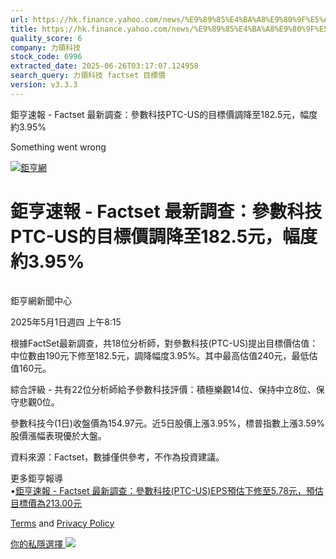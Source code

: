 ```yaml
---
url: https://hk.finance.yahoo.com/news/%E9%89%85%E4%BA%A8%E9%80%9F%E5%A0%B1-factset-%E6%9C%80%E6%96%B0%E8%AA%BF%E6%9F%A5-%E5%8F%83%E6%95%B8%E7%A7%91%E6%8A%80ptc-us%E7%9A%84%E7%9B%AE%E6%A8%99%E5%83%B9%E8%AA%BF%E9%99%8D%E8%87%B3182-121541341.html
title: https://hk.finance.yahoo.com/news/%E9%89%85%E4%BA%A8%E9%80%9F%E5%A0%B1-factset-%E6%9C%80%E6%96%B0%E8
quality_score: 6
company: 力領科技
stock_code: 6996
extracted_date: 2025-06-26T03:17:07.124958
search_query: 力領科技 factset 目標價
version: v3.3.3
---
```


鉅亨速報 - Factset 最新調查：參數科技PTC-US的目標價調降至182.5元，幅度約3.95% 


Something went wrong

 

[![鉅亨網](https://s.yimg.com/ny/api/res/1.2/UM5hrThmhlnSiBO4o4qlLg--/YXBwaWQ9aGlnaGxhbmRlcjt3PTE0NjtoPTQ4O2NmPXdlYnA-/https://s.yimg.com/os/creatr-uploaded-images/2020-01/147c7630-36ab-11ea-ae7c-5ee7a0016555)](http://www.cnyes.com/ "鉅亨網")

# 鉅亨速報 - Factset 最新調查：參數科技PTC-US的目標價調降至182.5元，幅度約3.95%

![](data:image/gif;base64,R0lGODlhAQABAIAAAAAAAP///ywAAAAAAQABAAACAUwAOw==)

鉅亨網新聞中心

2025年5月1日週四 上午8:15

根據FactSet最新調查，共18位分析師，對參數科技(PTC-US)提出目標價估值：中位數由190元下修至182.5元，調降幅度3.95%。其中最高估值240元，最低估值160元。

綜合評級 - 共有22位分析師給予參數科技評價：積極樂觀14位、保持中立8位、保守悲觀0位。

參數科技今(1日)收盤價為154.97元。近5日股價上漲3.95%，標普指數上漲3.59%股價漲幅表現優於大盤。

資料來源：Factset，數據僅供參考，不作為投資建議。

更多鉅亨報導  
•[鉅亨速報 - Factset 最新調查：參數科技(PTC-US)EPS預估下修至5.78元，預估目標價為213.00元](https://news.cnyes.com/news/id/5853467?utm_source=yahoo&utm_medium=RSS&utm_campaign=relate)

[Terms](https://guce.yahoo.com/terms?locale=zh-Hant-HK)  and [Privacy Policy](https://guce.yahoo.com/privacy-policy?locale=zh-Hant-HK)

[你的私隱選擇 ![](https://s.yimg.com/dv/static/siteApp/img/privacy-choice-control.png)](https://guce.yahoo.com/state-controls?locale=zh-Hant-HK&state=VA)